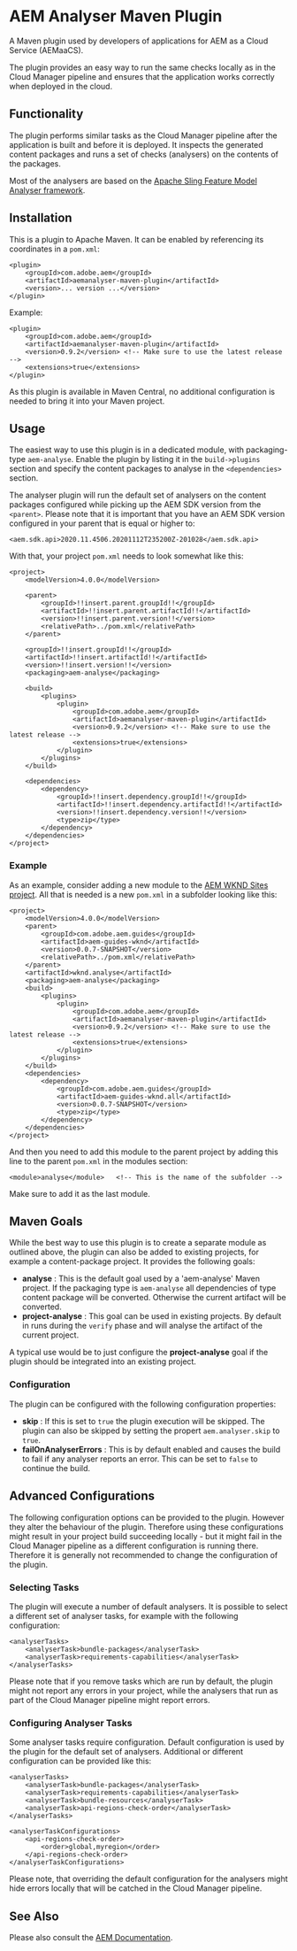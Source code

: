 # AEM Analyser Maven Plugin

A Maven plugin used by developers of applications for AEM as a Cloud Service (AEMaaCS).

The plugin provides an easy way to run the same checks locally as in the Cloud Manager pipeline and ensures that the application works correctly when deployed in the cloud.

## Functionality

The plugin performs similar tasks as the Cloud Manager pipeline after the application is built and before it is deployed. It inspects the generated content packages and runs a set of checks (analysers) on the contents of the packages.

Most of the analysers are based on the [Apache Sling Feature Model Analyser framework](https://github.com/apache/sling-org-apache-sling-feature-analyser/blob/master/readme.md).

## Installation

This is a plugin to Apache Maven. It can be enabled by referencing its coordinates in a `pom.xml`:

    <plugin>
        <groupId>com.adobe.aem</groupId>
        <artifactId>aemanalyser-maven-plugin</artifactId>
        <version>... version ...</version>
    </plugin>

Example:

    <plugin>
        <groupId>com.adobe.aem</groupId>
        <artifactId>aemanalyser-maven-plugin</artifactId>
        <version>0.9.2</version> <!-- Make sure to use the latest release -->
        <extensions>true</extensions>
    </plugin>

As this plugin is available in Maven Central, no additional configuration is needed to bring it into your Maven project.

## Usage

The easiest way to use this plugin is in a dedicated module, with packaging-type `aem-analyse`. Enable the plugin by listing it in the `build->plugins` section and specify the content packages to analyse in the `<dependencies>` section.

The analyser plugin will run the default set of analysers on the content packages configured while picking up the AEM SDK version from the `<parent>`. Please note that it is important that you have an AEM SDK version configured in your parent that is equal or higher to:

    <aem.sdk.api>2020.11.4506.20201112T235200Z-201028</aem.sdk.api>

With that, your project `pom.xml` needs to look somewhat like this:

    <project>
        <modelVersion>4.0.0</modelVersion>

        <parent>
            <groupId>!!insert.parent.groupId!!</groupId>
            <artifactId>!!insert.parent.artifactId!!</artifactId>
            <version>!!insert.parent.version!!</version>
            <relativePath>../pom.xml</relativePath>
        </parent>
    
        <groupId>!!insert.groupId!!</groupId>
        <artifactId>!!insert.artifactId!!</artifactId>
        <version>!!insert.version!!</version>
        <packaging>aem-analyse</packaging>

        <build>
            <plugins>
                <plugin>
                    <groupId>com.adobe.aem</groupId>
                    <artifactId>aemanalyser-maven-plugin</artifactId>
                    <version>0.9.2</version> <!-- Make sure to use the latest release -->
                    <extensions>true</extensions>
                </plugin>
            </plugins>
        </build>

        <dependencies>
            <dependency>
                <groupId>!!insert.dependency.groupId!!</groupId>
                <artifactId>!!insert.dependency.artifactId!!</artifactId>
                <version>!!insert.dependency.version!!</version>
                <type>zip</type>
            </dependency>
        </dependencies>
    </project>

### Example

As an example, consider adding a new module to the [AEM WKND Sites project](https://github.com/adobe/aem-guides-wknd]). All that is needed is a new `pom.xml` in a subfolder looking like this:

    <project>
        <modelVersion>4.0.0</modelVersion>
        <parent>
            <groupId>com.adobe.aem.guides</groupId>
            <artifactId>aem-guides-wknd</artifactId>
            <version>0.0.7-SNAPSHOT</version>
            <relativePath>../pom.xml</relativePath>
        </parent>
        <artifactId>wknd.analyse</artifactId>
        <packaging>aem-analyse</packaging>
        <build>
            <plugins>
                <plugin>
                    <groupId>com.adobe.aem</groupId>
                    <artifactId>aemanalyser-maven-plugin</artifactId>
                    <version>0.9.2</version> <!-- Make sure to use the latest release -->
                    <extensions>true</extensions>
                </plugin>
            </plugins>
        </build>
        <dependencies>
            <dependency>
                <groupId>com.adobe.aem.guides</groupId>
                <artifactId>aem-guides-wknd.all</artifactId>
                <version>0.0.7-SNAPSHOT</version>
                <type>zip</type>
            </dependency>
        </dependencies>
    </project>

And then you need to add this module to the parent project by adding this line to the parent `pom.xml` in the modules section:

    <module>analyse</module>   <!-- This is the name of the subfolder -->

Make sure to add it as the last module.

## Maven Goals

While the best way to use this plugin is to create a separate module as outlined above, the plugin can also be added to existing projects, for example a content-package project. It provides the following goals:

* **analyse** : This is the default goal used by a 'aem-analyse' Maven project. If the packaging type is `aem-analyse` all dependencies of type content package will be converted. Otherwise the current artifact will be converted.
* **project-analyse** : This goal can be used in existing projects. By default in runs during the `verify` phase and will analyse the artifact of the current project.

A typical use would be to just configure the **project-analyse** goal if the plugin should be integrated into an existing project.

### Configuration

The plugin can be configured with the following configuration properties:

* **skip** : If this is set to `true` the plugin execution will be skipped. The plugin can also be skipped by setting the propert `aem.analyser.skip` to `true`.
* **failOnAnalyserErrors** : This is by default enabled and causes the build to fail if any analyser reports an error. This can be set to `false` to continue the build.

## Advanced Configurations

The following configuration options can be provided to the plugin. However they alter the behaviour of the plugin. Therefore using these configurations might result in your project build succeeding locally - but it might fail in the Cloud Manager pipeline as a different configuration is running there. Therefore it is generally not recommended to change the configuration of the plugin.

### Selecting Tasks

The plugin will execute a number of default analysers. It is possible to select a different set of analyser tasks, for example with the following configuration:

    <analyserTasks>
        <analyserTask>bundle-packages</analyserTask>
        <analyserTask>requirements-capabilities</analyserTask>
    </analyserTasks>

Please note that if you remove tasks which are run by default, the plugin might not report any errors in your project, while the analysers that run as part of the Cloud Manager pipeline might report errors.

### Configuring Analyser Tasks

Some analyser tasks require configuration. Default configuration is used by the plugin for the default set of analysers. Additional or different configuration can be provided like this:

    <analyserTasks>
        <analyserTask>bundle-packages</analyserTask>
        <analyserTask>requirements-capabilities</analyserTask>
        <analyserTask>bundle-resources</analyserTask>
        <analyserTask>api-regions-check-order</analyserTask>
    </analyserTasks>

    <analyserTaskConfigurations>
        <api-regions-check-order>
            <order>global,myregion</order>
        </api-regions-check-order>
    </analyserTaskConfigurations>

Please note, that overriding the default configuration for the analysers might hide errors locally that will be catched in the Cloud Manager pipeline.

## See Also

Please also consult the [AEM Documentation](https://experienceleague.adobe.com/docs/experience-manager-core-components/using/developing/archetype/build-analyzer-maven-plugin.html).
